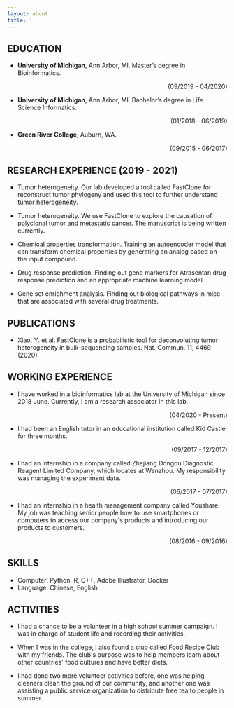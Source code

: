 ```yaml
---
layout: about
title: ''
---
```


## **EDUCATION** 

- **University of Michigan**, Ann Arbor, MI. Master’s degree in Bioinformatics.                                               
<p style='text-align: right;'> (09/2019 - 04/2020) </p>

- **University of Michigan**, Ann Arbor, MI. Bachelor’s degree in Life Science Informatics.                                                                                       
<p style='text-align: right;'> (01/2018 - 06/2019) </p>

- **Green River College**, Auburn, WA.                       
<p style='text-align: right;'> (09/2015 - 06/2017) </p>


## **RESEARCH EXPERIENCE (2019 - 2021)**

- Tumor heterogeneity. Our lab developed a tool called FastClone for reconstruct tumor phylogeny and used this tool to further understand tumor heterogeneity.

- Tumor heterogeneity. We use FastClone to explore the causation of polyclonal tumor and metastatic cancer. The manuscript is being written currently. 

- Chemical properties transformation. Training an autoencoder model that can transform chemical properties by generating an analog based on the input compound.

- Drug response prediction. Finding out gene markers for Atrasentan drug response prediction and an appropriate machine learning model.

- Gene set enrichment analysis. Finding out biological pathways in mice that are associated with several drug treatments.

## **PUBLICATIONS**
- Xiao, Y. et al. FastClone is a probabilistic tool for deconvoluting tumor heterogeneity in bulk-sequencing samples. Nat. Commun. 11, 4469 (2020)

## **WORKING EXPERIENCE**
- I have worked in a bioinformatics lab at the University of Michigan since 2018 June. Currently, I am a research associator in this lab.                       
<p style='text-align: right;'> (04/2020 - Present) </p>

- I had been an English tutor in an educational institution called Kid Castle for three months.                       
<p style='text-align: right;'> (09/2017 - 12/2017) </p>

- I had an internship in a company called Zhejiang Dongou Diagnostic Reagent Limited Company, which locates at Wenzhou. My responsibility was managing the experiment data.                       
<p style='text-align: right;'> (06/2017 - 07/2017) </p>

- I had an internship in a health management company called Youshare. My job was teaching senior people how to use smartphones or computers to access our company's products and introducing our products to customers.                       
<p style='text-align: right;'> (08/2016 - 09/2016) </p>

## **SKILLS** 
- Computer: Python, R, C++, Adobe Illustrator, Docker
- Language: Chinese, English

## **ACTIVITIES**
- I had a chance to be a volunteer in a high school summer campaign. I was in charge of student life and recording their activities.

- When I was in the college, I also found a club called Food Recipe Club with my friends. The club's purpose was to help members learn about other countries' food cultures and have better diets.

- I had done two more volunteer activities before, one was helping cleaners clean the ground of our community, and another one was assisting a public service organization to distribute free tea to people in summer.





